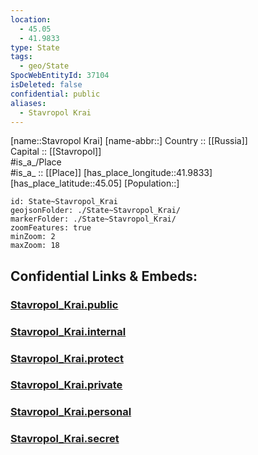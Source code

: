 ```yaml
---
location:
  - 45.05
  - 41.9833
type: State
tags:
  - geo/State
SpocWebEntityId: 37104
isDeleted: false
confidential: public
aliases:
  - Stavropol Krai
---
```

[name::Stavropol Krai] 
[name-abbr::] 
Country :: [[Russia]]  
Capital :: [[Stavropol]]  
#is_a_/Place  
#is_a_ :: [[Place]] 
[has_place_longitude::41.9833] 
[has_place_latitude::45.05] 
[Population::] 



```leaflet
id: State~Stavropol_Krai
geojsonFolder: ./State~Stavropol_Krai/
markerFolder: ./State~Stavropol_Krai/
zoomFeatures: true 
minZoom: 2 
maxZoom: 18
```


## Confidential Links & Embeds: 

### [Stavropol_Krai.public](/_public/\Earth\Continent\Europe\Europe~East\Russia\Russia~NorthCaucasusStavropol_Krai.public.md) 

### [Stavropol_Krai.internal](/_internal/\Earth\Continent\Europe\Europe~East\Russia\Russia~NorthCaucasusStavropol_Krai.internal.md) 

### [Stavropol_Krai.protect](/_protect/\Earth\Continent\Europe\Europe~East\Russia\Russia~NorthCaucasusStavropol_Krai.protect.md) 

### [Stavropol_Krai.private](/_private/\Earth\Continent\Europe\Europe~East\Russia\Russia~NorthCaucasusStavropol_Krai.private.md) 

### [Stavropol_Krai.personal](/_personal/\Earth\Continent\Europe\Europe~East\Russia\Russia~NorthCaucasusStavropol_Krai.personal.md) 

### [Stavropol_Krai.secret](/_secret/\Earth\Continent\Europe\Europe~East\Russia\Russia~NorthCaucasusStavropol_Krai.secret.md)

